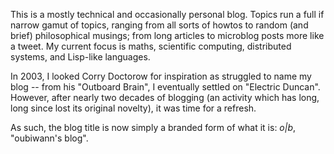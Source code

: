 This is a mostly technical and occasionally personal blog. Topics run a full
if narrow gamut of topics, ranging from all sorts of howtos to random (and
brief) philosophical musings; from long articles to microblog posts more like
a tweet. My current focus is maths, scientific computing, distributed systems,
and Lisp-like languages.

In 2003, I looked Corry Doctorow for inspiration as struggled to name my blog
-- from his "Outboard Brain", I eventually settled on "Electric Duncan".
However, after nearly two decades of blogging (an activity which has long,
long since lost its original novelty), it was time for a refresh.

As such, the blog title is now simply a branded form of what it is: _o|b_, "oubiwann's blog".
